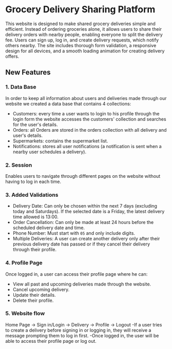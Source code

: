 # Grocery Delivery Sharing Platform

This website is designed to make shared grocery deliveries simple and efficient. Instead of ordering groceries alone, it allows users to share their delivery orders with nearby people, enabling everyone to split the delivery fee. Users can sign up, log in, and create delivery requests, which notify others nearby. The site includes thorough form validation, a responsive design for all devices, and a smooth loading animation for creating delivery offers.

## New Features

### 1. Data Base
In order to keep all information about users and deliveries made through our website we created a data base that contains 4 collections:
- Customers: every time a user wants to login to his profile through the login form the website accesses the customers' collection and searches for the user's details.
- Orders: all Orders are stored in the orders collection with all delivery and user's details.
- Supermarkets: contains the supermarket list.
- Notifications: stores all user notifications (a notification is sent when a nearby user schedules a delivery).
### 2. Session
Enables users to navigate through different pages on the website without having to log in each time.

### 3. Added Validations
- Delivery Date: Can only be chosen within the next 7 days (excluding today and Saturdays). If the selected date is a Friday, the latest delivery time allowed is 13:00.
- Order Cancellation: Can only be made at least 24 hours before the scheduled delivery date and time.
- Phone Number: Must start with `05` and only include digits.
- Multiple Deliveries: A user can create another delivery only after their previous delivery date has passed or if they cancel their delivery through their profile.

### 4. Profile Page
Once logged in, a user can access their profile page where he can:
- View all past and upcoming deliveries made through the website.
- Cancel upcoming delivery.
- Update their details.
- Delete their profile.

### 5. Website flow
Home Page -> Sign in/Login -> Delivery -> Profile ->  Logout
-If a user tries to create a delivery before signing in or logging in, they will receive a message prompting them to log in first.
-Once logged in, the user will be able to access their profile page or log out.

